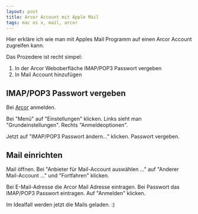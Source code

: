 ```yaml
---
layout: post
title: Arcor Account mit Apple Mail
tags: mac os x, mail, arcor
---
```


Hier erkläre ich wie man mit Apples Mail Programm auf einen Arcor Account zugreifen kann.

Das Prozedere ist recht simpel:

1. In der Arcor Weboberfläche IMAP/POP3 Passwort vergeben
2. In Mail Account hinzufügen

## IMAP/POP3 Passwort vergeben

Bei [Arcor](https://www.arcor.de) anmelden.

Bei "Menü" auf "Einstellungen" klicken. Links sieht man "Grundeinstellungen". Rechts "Anmeldeoptionen".

Jetzt auf "IMAP/POP3 Passwort ändern..." klicken. Passwort vergeben.

## Mail einrichten

Mail öffnen. Bei "Anbieter für Mail-Account auswählen ..." auf "Anderer Mail-Account ..." und "Fortfahren" klicken.

Bei E-Mail-Adresse die Arcor Mail Adresse eintragen. Bei Passwort das IMAP/POP3 Passwort eintragen. Auf "Anmelden" klicken.

Im Idealfall werden jetzt die Mails geladen. :)
